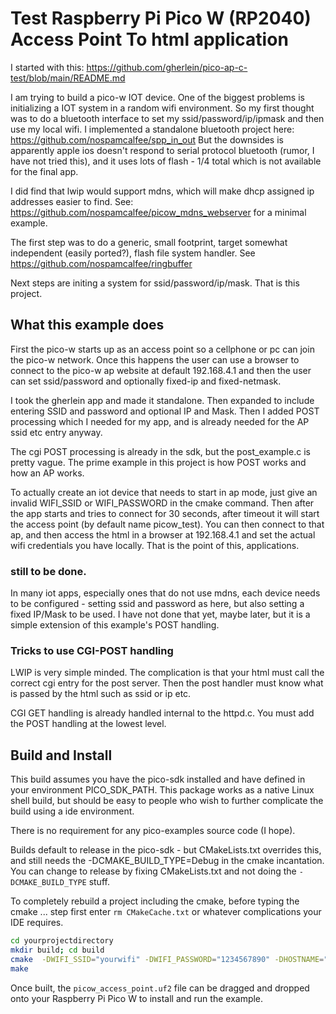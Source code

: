 # Test Raspberry Pi Pico W (RP2040) Access Point To html application

I started with this: https://github.com/gherlein/pico-ap-c-test/blob/main/README.md

I am trying to build a pico-w IOT device. One of the biggest problems is
initializing a IOT system in a random wifi environment. So my first thought
was to do a bluetooth interface to set my ssid/password/ip/ipmask and then
use my local wifi. I implemented a standalone bluetooth project here:
https://github.com/nospamcalfee/spp_in_out But the downsides is apparently
apple ios doesn't respond to serial protocol bluetooth (rumor, I have not
tried this), and it uses lots of flash - 1/4 total which is not available for
the final app.

I did find that lwip would support mdns, which will make dhcp assigned ip
addresses easier to find. See:
https://github.com/nospamcalfee/picow_mdns_webserver for a minimal example.


The first step was to do a generic, small footprint, target somewhat
independent (easily ported?), flash file system handler. See
https://github.com/nospamcalfee/ringbuffer

Next steps are initing a system for ssid/password/ip/mask. That is this
project.

## What this example does

First the pico-w starts up as an access point so a cellphone or pc can join
the pico-w network. Once this happens the user can use a browser to connect
to the pico-w ap website at default 192.168.4.1 and then the user can set
ssid/password and optionally fixed-ip and fixed-netmask.

I took the gherlein app and made it standalone. Then expanded to include
entering SSID and password and optional IP and Mask. Then I added POST
processing which I needed for my app, and is already needed for the AP
ssid etc entry anyway.

The cgi POST processing is already in the sdk, but the post_example.c is
pretty vague. The prime example in this project is how POST works and how an
AP works.

To actually create an iot device that needs to start in ap mode, just give an
invalid WIFI_SSID or WIFI_PASSWORD in the cmake command. Then after the app
starts and tries to connect for 30 seconds, after timeout it will start the
access point (by default name picow_test). You can then connect to that ap,
and then access the html in a browser at 192.168.4.1 and set the actual wifi
credentials you have locally. That is the point of this, applications.

### still to be done.

In many iot apps, especially ones that do not use mdns, each device needs to
be configured - setting ssid and password as here, but also setting a fixed
IP/Mask to be used. I have not done that yet, maybe later, but it is a simple
extension of this example's POST handling.

### Tricks to use CGI-POST handling

LWIP is very simple minded. The complication is that your html must call the
correct cgi entry for the post server. Then the post handler must know what
is passed by the html such as ssid or ip etc.

CGI GET handling is already handled internal to the httpd.c. You must add the
POST handling at the lowest level.

## Build and Install

This build assumes you have the pico-sdk installed and have defined in your
environment PICO_SDK_PATH. This package works as a native Linux shell build,
but should be easy to people who wish to further complicate the build using a
ide environment.

There is no requirement for any pico-examples source code (I hope).

Builds default to release in the pico-sdk - but CMakeLists.txt overrides this,
and still needs the -DCMAKE_BUILD_TYPE=Debug in the cmake incantation. You
can change to release by fixing CMakeLists.txt and not doing
the ```-DCMAKE_BUILD_TYPE``` stuff.

To completely rebuild a project including the cmake, before typing the
cmake ... step first enter ```rm CMakeCache.txt``` or whatever complications
your IDE requires.

```bash
cd yourprojectdirectory
mkdir build; cd build
cmake  -DWIFI_SSID="yourwifi" -DWIFI_PASSWORD="1234567890" -DHOSTNAME="test" -DCMAKE_BUILD_TYPE=Debug ..
make
```

Once built, the `picow_access_point.uf2` file can be dragged and dropped onto your
Raspberry Pi Pico W to install and run the example.

